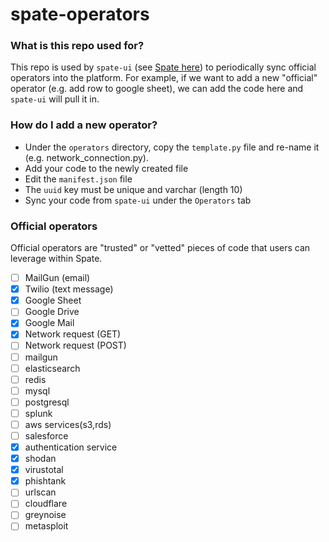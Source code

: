# spate-operators

### What is this repo used for?  
This repo is used by `spate-ui` (see [Spate here](https://github.com/bmarsh9/spate)) to periodically sync official operators into the platform. For example, if we want to add a new "official" operator (e.g. add row to google sheet), we can add the code here and `spate-ui` will pull it in.

### How do I add a new operator?
+ Under the `operators` directory, copy the `template.py` file and re-name it (e.g. network_connection.py).
+ Add your code to the newly created file
+ Edit the `manifest.json` file
+ The `uuid` key must be unique and varchar (length 10)
+ Sync your code from `spate-ui` under the `Operators` tab

### Official operators
Official operators are "trusted" or "vetted" pieces of code that users can leverage within Spate.

+ [ ] MailGun (email)
+ [x] Twilio (text message)
+ [x] Google Sheet
+ [ ] Google Drive
+ [x] Google Mail
+ [x] Network request (GET)
+ [ ] Network request (POST)
+ [ ] mailgun
+ [ ] elasticsearch
+ [ ] redis
+ [ ] mysql
+ [ ] postgresql
+ [ ] splunk
+ [ ] aws services(s3,rds)
+ [ ] salesforce
+ [x] authentication service
+ [x] shodan
+ [x] virustotal
+ [x] phishtank
+ [ ] urlscan
+ [ ] cloudflare
+ [ ] greynoise
+ [ ] metasploit
